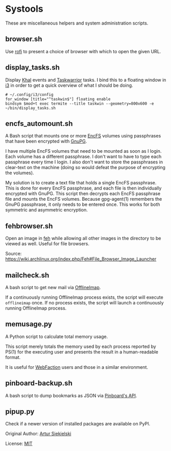 Systools
========

These are miscellaneous helpers and system administration scripts.


browser.sh
----------

Use [rofi](https://davedavenport.github.io/rofi/) to present a choice of
browser with which to open the given URL.


display_tasks.sh
----------------

Display [Khal](https://lostpackets.de/khal/) events and
[Taskwarrior](https://taskwarrior.org/) tasks. I bind this to a floating window
in [i3](https://i3wm.org/) in order to get a quick overview of what I should be
doing.

    # ~/.config/i3/config
    for_window [title="^taskwin$"] floating enable
    bindsym $mod+t exec termite --title taskwin --geometry=800x600 -e ~/bin/display_tasks.sh


encfs_automount.sh
------------------

A Bash script that mounts one or more [EncFS](http://www.arg0.net/encfs)
volumes using passphrases that have been encrypted with
[GnuPG](http://www.gnupg.org/).

I have multiple EncFS volumes that need to be mounted as soon as I login. Each
volume has a different passphrase. I don't want to have to type each passphrase
every time I login. I also don't want to store the passphrases in clear-text on
the machine (doing so would defeat the purpose of encrypting the volumes).

My solution is to create a text file that holds a single EncFS passphrase. This
is done for every EncFS passphrase, and each file is then individually
encrypted with GnuPG. This script then decrypts each EncFS passphrase file and
mounts the EncFS volumes. Because gpg-agent(1) remembers the GnuPG passphrase,
it only needs to be entered once. This works for both symmetric and asymmetric
encryption.


fehbrowser.sh
-------------

Open an image in [feh](http://feh.finalrewind.org/) while allowing all other
images in the directory to be viewed as well. Useful for file browsers.

Source: https://wiki.archlinux.org/index.php/Feh#File_Browser_Image_Launcher


mailcheck.sh
------------

A bash script to get new mail via [OfflineImap](http://offlineimap.org/).

If a continuously running OfflineImap process exists, the script will execute
`offlineimap` once. If no process exists, the script will launch a continuously
running OfflineImap process.


memusage.py
-----------

A Python script to calculate total memory usage.

This script merely totals the memory used by each process reported by PS(1) for
the executing user and presents the result in a human-readable format.

It is useful for [WebFaction](http://www.webfaction.com/) users and those in a
similar environment.


pinboard-backup.sh
------------------

A bash script to dump bookmarks as JSON via [Pinboard's API](https://pinboard.in/api/).


pipup.py
--------

Check if a newer version of installed packages are available on PyPI.

Original Author: [Artur Siekielski](http://code.activestate.com/recipes/577708-check-for-package-updates-on-pypi-works-best-in-pi/)

License: [MIT](http://opensource.org/licenses/mit-license.php/)
